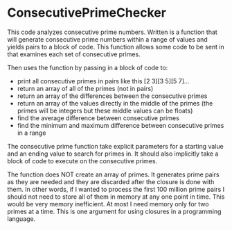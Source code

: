 # ConsecutivePrimeChecker
This code analyzes consecutive prime numbers. Written is a function that will generate consecutive prime numbers within a range of values and yields pairs to a block of code. This function allows some code to be sent in that examines each set of consecutive primes.
 
Then uses the function by passing in a block of code to: 
- print all consecutive primes in pairs like this [2 3][3 5][5 7]...
- return an array of all of the primes (not in pairs)
- return an array of the differences between the consecutive primes
- return an array of the values directly in the middle of the primes (the primes will be integers but these middle values can be floats)
- find the average difference between consecutive primes
- find the minimum and maximum difference between consecutive primes in a range
 
The consecutive prime function take explicit parameters for a starting value and an ending value to search for primes in. It should also implicitly take a block of code to execute on the consecutive primes.
 
The function does NOT create an array of primes. It generates prime pairs as they are needed and they are discarded after the closure is done with them. In other words, if I wanted to process the first 100 million prime pairs I should not need to store all of them in memory at any one point in time. This would be very memory inefficient. At most I need memory only for two primes at a time. This is one argument for using closures in a programming language.
